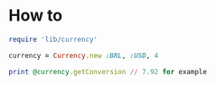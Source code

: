 # How to

```ruby
require 'lib/currency'

currency = Currency.new :BRL, :USD, 4

print @currency.getConversion // 7.92 for example
```